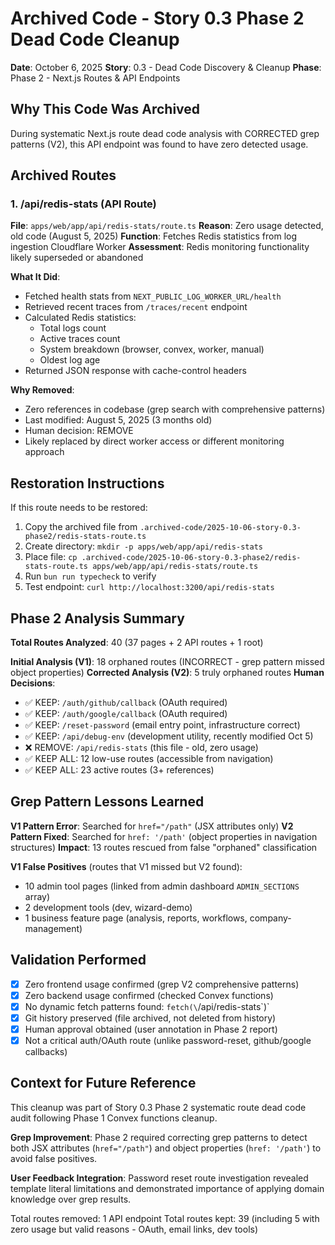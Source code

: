 # Archived Code - Story 0.3 Phase 2 Dead Code Cleanup

**Date**: October 6, 2025
**Story**: 0.3 - Dead Code Discovery & Cleanup
**Phase**: Phase 2 - Next.js Routes & API Endpoints

## Why This Code Was Archived

During systematic Next.js route dead code analysis with CORRECTED grep patterns (V2), this API endpoint was found to have zero detected usage.

## Archived Routes

### 1. /api/redis-stats (API Route)
**File**: `apps/web/app/api/redis-stats/route.ts`
**Reason**: Zero usage detected, old code (August 5, 2025)
**Function**: Fetches Redis statistics from log ingestion Cloudflare Worker
**Assessment**: Redis monitoring functionality likely superseded or abandoned

**What It Did**:
- Fetched health stats from `NEXT_PUBLIC_LOG_WORKER_URL/health`
- Retrieved recent traces from `/traces/recent` endpoint
- Calculated Redis statistics:
  - Total logs count
  - Active traces count
  - System breakdown (browser, convex, worker, manual)
  - Oldest log age
- Returned JSON response with cache-control headers

**Why Removed**:
- Zero references in codebase (grep search with comprehensive patterns)
- Last modified: August 5, 2025 (3 months old)
- Human decision: REMOVE
- Likely replaced by direct worker access or different monitoring approach

## Restoration Instructions

If this route needs to be restored:

1. Copy the archived file from `.archived-code/2025-10-06-story-0.3-phase2/redis-stats-route.ts`
2. Create directory: `mkdir -p apps/web/app/api/redis-stats`
3. Place file: `cp .archived-code/2025-10-06-story-0.3-phase2/redis-stats-route.ts apps/web/app/api/redis-stats/route.ts`
4. Run `bun run typecheck` to verify
5. Test endpoint: `curl http://localhost:3200/api/redis-stats`

## Phase 2 Analysis Summary

**Total Routes Analyzed**: 40 (37 pages + 2 API routes + 1 root)

**Initial Analysis (V1)**: 18 orphaned routes (INCORRECT - grep pattern missed object properties)
**Corrected Analysis (V2)**: 5 truly orphaned routes
**Human Decisions**:
- ✅ KEEP: `/auth/github/callback` (OAuth required)
- ✅ KEEP: `/auth/google/callback` (OAuth required)
- ✅ KEEP: `/reset-password` (email entry point, infrastructure correct)
- ✅ KEEP: `/api/debug-env` (development utility, recently modified Oct 5)
- ❌ REMOVE: `/api/redis-stats` (this file - old, zero usage)
- ✅ KEEP ALL: 12 low-use routes (accessible from navigation)
- ✅ KEEP ALL: 23 active routes (3+ references)

## Grep Pattern Lessons Learned

**V1 Pattern Error**: Searched for `href="/path"` (JSX attributes only)
**V2 Pattern Fixed**: Searched for `href: '/path'` (object properties in navigation structures)
**Impact**: 13 routes rescued from false "orphaned" classification

**V1 False Positives** (routes that V1 missed but V2 found):
- 10 admin tool pages (linked from admin dashboard `ADMIN_SECTIONS` array)
- 2 development tools (dev, wizard-demo)
- 1 business feature page (analysis, reports, workflows, company-management)

## Validation Performed

- [x] Zero frontend usage confirmed (grep V2 comprehensive patterns)
- [x] Zero backend usage confirmed (checked Convex functions)
- [x] No dynamic fetch patterns found: `fetch(\`/api/redis-stats\`)`
- [x] Git history preserved (file archived, not deleted from history)
- [x] Human approval obtained (user annotation in Phase 2 report)
- [x] Not a critical auth/OAuth route (unlike password-reset, github/google callbacks)

## Context for Future Reference

This cleanup was part of Story 0.3 Phase 2 systematic route dead code audit following Phase 1 Convex functions cleanup.

**Grep Improvement**: Phase 2 required correcting grep patterns to detect both JSX attributes (`href="/path"`) and object properties (`href: '/path'`) to avoid false positives.

**User Feedback Integration**: Password reset route investigation revealed template literal limitations and demonstrated importance of applying domain knowledge over grep results.

Total routes removed: 1 API endpoint
Total routes kept: 39 (including 5 with zero usage but valid reasons - OAuth, email links, dev tools)
